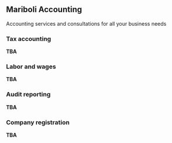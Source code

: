 ## Mariboli Accounting

Accounting services and consultations for all your business needs

### Tax accounting

**TBA**

### Labor and wages

**TBA**

### Audit reporting

**TBA**

### Company registration

**TBA**
